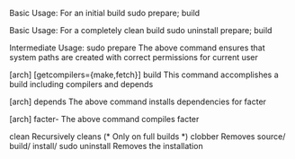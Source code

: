 Basic Usage: For an initial build
sudo <make> prepare; <make> build

Basic Usage: For a completely clean build
sudo <make> uninstall prepare; <make> build

Intermediate Usage:
sudo	<make> prepare
	The above command ensures that system paths are created with correct permissions for current user

<make> [arch] [getcompilers={make,fetch}] build
	This command accomplishes a build including compilers and depends

<make> [arch] depends
	The above command installs dependencies for facter

<make> [arch] facter-<version>
	The above command compiles facter

<make> clean
	Recursively cleans (* Only on full builds *)
<make> clobber
	Removes source/ build/ install/
sudo	<make> uninstall
	Removes the installation
